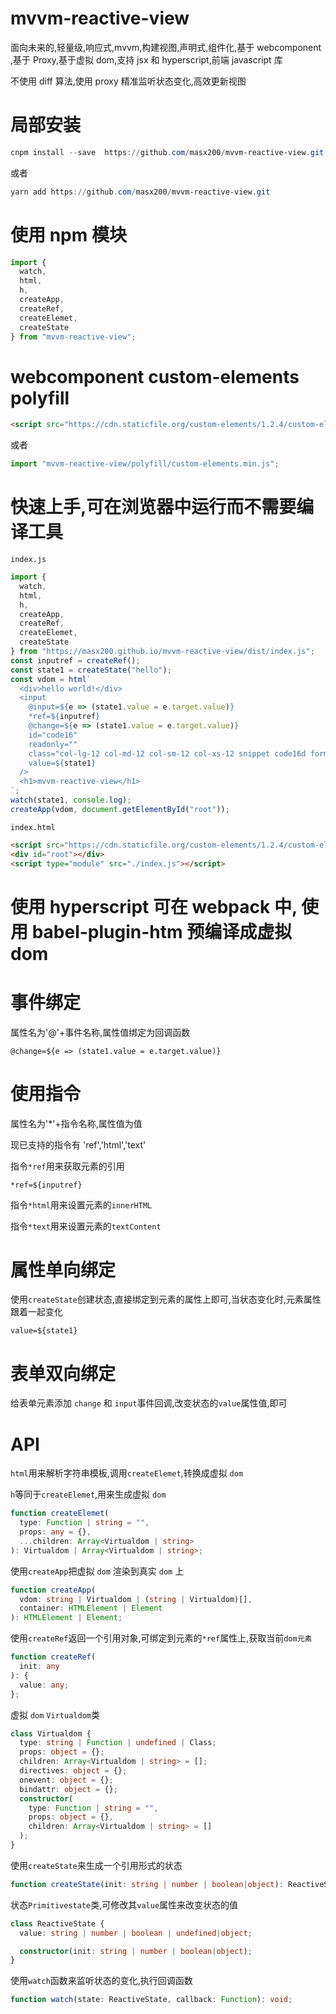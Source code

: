# mvvm-reactive-view

面向未来的,轻量级,响应式,mvvm,构建视图,声明式,组件化,基于 webcomponent ,基于 Proxy,基于虚拟 dom,支持 jsx 和 hyperscript,前端 javascript 库

不使用 diff 算法,使用 proxy 精准监听状态变化,高效更新视图

# 局部安装

```powershell
cnpm install --save  https://github.com/masx200/mvvm-reactive-view.git
```

或者

```powershell
yarn add https://github.com/masx200/mvvm-reactive-view.git
```

# 使用 npm 模块

```js
import {
  watch,
  html,
  h,
  createApp,
  createRef,
  createElemet,
  createState
} from "mvvm-reactive-view";
```

# webcomponent custom-elements polyfill

```html
<script src="https://cdn.staticfile.org/custom-elements/1.2.4/custom-elements.min.js"></script>
```

或者

```js
import "mvvm-reactive-view/polyfill/custom-elements.min.js";
```

# 快速上手,可在浏览器中运行而不需要编译工具

`index.js`

```js
import {
  watch,
  html,
  h,
  createApp,
  createRef,
  createElemet,
  createState
} from "https://masx200.github.io/mvvm-reactive-view/dist/index.js";
const inputref = createRef();
const state1 = createState("hello");
const vdom = html`
  <div>hello world!</div>
  <input
    @input=${e => (state1.value = e.target.value)}
    *ref=${inputref}
    @change=${e => (state1.value = e.target.value)}
    id="code16"
    readonly=""
    class="col-lg-12 col-md-12 col-sm-12 col-xs-12 snippet code16d form-control"
    value=${state1}
  />
  <h1>mvvm-reactive-view</h1>
`;
watch(state1, console.log);
createApp(vdom, document.getElementById("root"));
```

`index.html`

```html
<script src="https://cdn.staticfile.org/custom-elements/1.2.4/custom-elements.min.js"></script>
<div id="root"></div>
<script type="module" src="./index.js"></script>
```

# 使用 hyperscript 可在 webpack 中, 使用 babel-plugin-htm 预编译成虚拟 dom

# 事件绑定

属性名为'@'+事件名称,属性值绑定为回调函数

`@change=${e => (state1.value = e.target.value)}`

# 使用指令

属性名为'\*'+指令名称,属性值为值

现已支持的指令有 'ref','html','text'

指令`*ref`用来获取元素的引用

`*ref=${inputref}`

指令`*html`用来设置元素的`innerHTML`

指令`*text`用来设置元素的`textContent`

# 属性单向绑定

使用`createState`创建状态,直接绑定到元素的属性上即可,当状态变化时,元素属性跟着一起变化

`value=${state1}`

# 表单双向绑定

给表单元素添加 `change` 和 `input`事件回调,改变状态的`value`属性值,即可

# API

`html`用来解析字符串模板,调用`createElemet`,转换成虚拟 `dom`

`h`等同于`createElemet`,用来生成虚拟 `dom`

```ts
function createElemet(
  type: Function | string = "",
  props: any = {},
  ...children: Array<Virtualdom | string>
): Virtualdom | Array<Virtualdom | string>;
```

使用`createApp`把虚拟 `dom` 渲染到真实 `dom` 上

```ts
function createApp(
  vdom: string | Virtualdom | (string | Virtualdom)[],
  container: HTMLElement | Element
): HTMLElement | Element;
```

使用`createRef`返回一个引用对象,可绑定到元素的`*ref`属性上,获取当前`dom元素`

```ts
function createRef(
  init: any
): {
  value: any;
};
```

虚拟 `dom` `Virtualdom`类

```ts
class Virtualdom {
  type: string | Function | undefined | Class;
  props: object = {};
  children: Array<Virtualdom | string> = [];
  directives: object = {};
  onevent: object = {};
  bindattr: object = {};
  constructor(
    type: Function | string = "",
    props: object = {},
    children: Array<Virtualdom | string> = []
  );
}
```

使用`createState`来生成一个引用形式的状态

```ts
function createState(init: string | number | boolean|object): ReactiveState;
```

状态`Primitivestate`类,可修改其`value`属性来改变状态的值

```ts
class ReactiveState {
  value: string | number | boolean | undefined|object;

  constructor(init: string | number | boolean|object);
}
```

使用`watch`函数来监听状态的变化,执行回调函数

```ts
function watch(state: ReactiveState, callback: Function): void;
```
